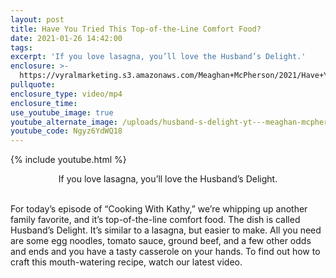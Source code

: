 ```yaml
---
layout: post
title: Have You Tried This Top-of-the-Line Comfort Food?
date: 2021-01-26 14:42:00
tags:
excerpt: 'If you love lasagna, you’ll love the Husband’s Delight.'
enclosure: >-
  https://vyralmarketing.s3.amazonaws.com/Meaghan+McPherson/2021/Have+You+Tried+This+Top-of-the-Line+Comfort+Food_.mp4
pullquote:
enclosure_type: video/mp4
enclosure_time:
use_youtube_image: true
youtube_alternate_image: /uploads/husband-s-delight-yt---meaghan-mcpherson.jpg
youtube_code: Ngyz6YdWQ18
---
```


{% include youtube.html %}

<center>If you love lasagna, you&rsquo;ll love the Husband&rsquo;s Delight.</center>

<center>&nbsp;</center>

For today’s episode of “Cooking With Kathy,” we’re whipping up another family favorite, and it’s top-of-the-line comfort food. The dish is called Husband’s Delight. It’s similar to a lasagna, but easier to make. All you need are some egg noodles, tomato sauce, ground beef, and a few other odds and ends and you have a tasty casserole on your hands. To find out how to craft this mouth-watering recipe, watch our latest video.
